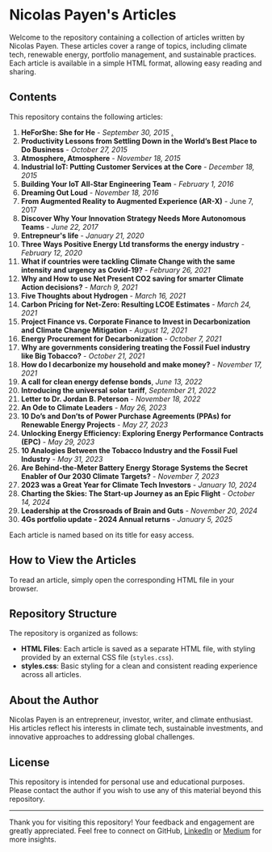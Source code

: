 # Nicolas Payen's Articles

Welcome to the repository containing a collection of articles written by Nicolas Payen. These articles cover a range of topics, including climate tech, renewable energy, portfolio management, and sustainable practices. Each article is available in a simple HTML format, allowing easy reading and sharing.

## Contents

This repository contains the following articles:

1. **HeForShe: She for He** - *September 30, 2015* [.](https://nicolaspayen1978.github.io/Articles/01_HeforSheSheforHe/Article01.html)
2. **Productivity Lessons from Settling Down in the World’s Best Place to Do Business** - *October 27, 2015*
3. **Atmosphere, Atmosphere** - *November 18, 2015*
4. **Industrial IoT: Putting Customer Services at the Core** - *December 18, 2015*
5. **Building Your IoT All-Star Engineering Team** - *February 1, 2016*
6. **Dreaming Out Loud** - *November 18, 2016*
7. **From Augmented Reality to Augmented Experience (AR-X)** - June 7, 2017
8. **Discover Why Your Innovation Strategy Needs More Autonomous Teams** - *June 22, 2017*
9. **Entrepneur's life** - *January 21, 2020*
10. **Three Ways Positive Energy Ltd transforms the energy industry** - *February 12, 2020*
11. **What if countries were tackling Climate Change with the same intensity and urgency as Covid-19?** - *February 26, 2021*
12. **Why and How to use Net Present CO2 saving for smarter Climate Action decisions?** - *March 9, 2021*
13. **Five Thoughts about Hydrogen** - *March 16, 2021*
14. **Carbon Pricing for Net-Zero: Resulting LCOE Estimates** - *March 24, 2021*
15. **Project Finance vs. Corporate Finance to Invest in Decarbonization and Climate Change Mitigation** - *August 12, 2021*
16. **Energy Procurement for Decarbonization** - *October 7, 2021*
17. **Why are governments considering treating the Fossil Fuel industry like Big Tobacco?** - *October 21, 2021*
18. **How do I decarbonize my household and make money?** - *November 17, 2021*
19. **A call for clean energy defense bonds**, *June 13, 2022*
20. **Introducing the universal solar tariff**, *September 21, 2022*
21. **Letter to Dr. Jordan B. Peterson** - *November 18, 2022*
22. **An Ode to Climate Leaders** - *May 26, 2023*
23. **10 Do’s and Don’ts of Power Purchase Agreements (PPAs) for Renewable Energy Projects** - *May 27, 2023*
24. **Unlocking Energy Efficiency: Exploring Energy Performance Contracts (EPC)** - *May 29, 2023*
25. **10 Analogies Between the Tobacco Industry and the Fossil Fuel Industry** - *May 31, 2023*
26. **Are Behind-the-Meter Battery Energy Storage Systems the Secret Enabler of Our 2030 Climate Targets?** - *November 7, 2023*
27. **2023 was a Great Year for Climate Tech Investors** - *January 10, 2024*
28. **Charting the Skies: The Start-up Journey as an Epic Flight** - *October 14, 2024*
29. **Leadership at the Crossroads of Brain and Guts** - *November 20, 2024*
30. **4Gs portfolio update - 2024 Annual returns** - *January 5, 2025*

Each article is named based on its title for easy access.

## How to View the Articles

To read an article, simply open the corresponding HTML file in your browser.

## Repository Structure

The repository is organized as follows:

- **HTML Files**: Each article is saved as a separate HTML file, with styling provided by an external CSS file (`styles.css`).
- **styles.css**: Basic styling for a clean and consistent reading experience across all articles.

## About the Author

Nicolas Payen is an entrepreneur, investor, writer, and climate enthusiast. His articles reflect his interests in climate tech, sustainable investments, and innovative approaches to addressing global challenges.

## License

This repository is intended for personal use and educational purposes. Please contact the author if you wish to use any of this material beyond this repository.

---

Thank you for visiting this repository! 
Your feedback and engagement are greatly appreciated. 
Feel free to connect on GitHub, [LinkedIn](https://www.linkedin.com/in/nicolaspayen) or [Medium](https://medium.com/@nicolas-payen) for more insights.
